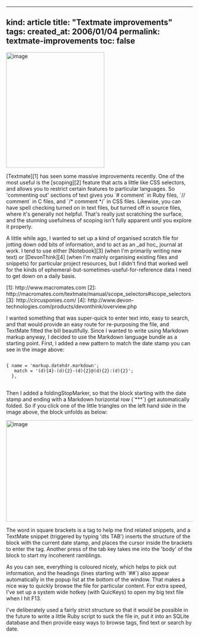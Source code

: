 -----
kind: article
title: "Textmate improvements"
tags:
created_at: 2006/01/04
permalink: textmate-improvements
toc: false
-----

<p class="img-shadow"><img src="http://www.rousette.org.uk/images/uploads/batf_folded.jpg" border="0" alt="image" name="image" width="265" height="311" /></p>
<p> [Textmate][1] has seen some massive improvements recently. One of the most useful is the [scoping][2] feature that acts a little like CSS selectors, and allows you to restrict certain features to particular languages. So 'commenting out' sections of text gives you `# comment` in Ruby files, `// comment` in C files, and `/* comment */` in CSS files. Likewise, you can have spell checking turned on in text files, but turned off in source files, where it's generally not helpful. That's really just scratching the surface, and the stunning usefulness of scoping isn't fully apparent until you explore it properly.</p>
<p>A little while ago, I wanted to set up a kind of organised scratch file for jotting down odd bits of information, and to act as an _ad hoc_ journal at work. I tend to use either [Notebook][3] (when I'm primarily writing new text) or [DevonThink][4] (when I'm mainly organising existing files and snippets) for particular project resources, but I didn't find that worked well for the kinds of ephemeral-but-sometimes-useful-for-reference data I need to get down on a daily basis.</p>
<p>[1]: http://www.macromates.com
[2]: http://macromates.com/textmate/manual/scope_selectors#scope_selectors
[3]: http://circusponies.com/
[4]: http://www.devon-technologies.com/products/devonthink/overview.php</p>
<p>I wanted something that was super-quick to enter text into, easy to search, and that would provide an easy route for re-purposing the file, and TextMate fitted the bill beautifully. Since I wanted to write using Markdown markup anyway, I decided to use the Markdown language bundle as a starting point. First, I added a new pattern to match the date stamp you can see in the image above:</p>
<pre>
<code>
{ name = 'markup.datehdr.markdown';
   match = '(d){4}-(d){2}-(d){2}@(d){2}:(d){2}';
  },
</code>
</pre>
<p>Then I added a foldingStopMarker, so that the block starting with the date stamp and ending with a Markdown horizontal row (`***`) get automatically folded. So if you click one of the little triangles on the left hand side in the image above, the block unfolds as below:</p>
<p class="img-shadow"><img src="http://www.rousette.org.uk/images/uploads/batf_unfolded.jpg" border="0" alt="image" name="image" width="659" height="273" /></p>
<p> The word in square brackets is a tag to help me find related snippets, and a TextMate snippet (triggered by typing 'dts TAB') inserts the structure of the block with the current date stamp, and places the cursor inside the brackets to enter the tag. Another press of the tab key takes me into the 'body' of the block to start my incoherent ramblings.</p>
<p>As you can see, everything is coloured nicely, which helps to pick out information, and the headings (lines starting with `##`) also appear automatically in the popup list at the bottom of the window. That makes a nice way to quickly browse the file for particular content. For extra speed, I've set up a system wide hotkey (with QuicKeys) to open my big text file when I hit F13.</p>
<p>I've deliberately used a fairly strict structure so that it would be possible in the future to write a little Ruby script to suck the file in, put it into an SQLite database and then provide easy ways to browse tags, find text or search by date.
</p>



